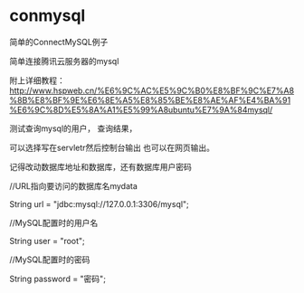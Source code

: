 # conmysql
简单的ConnectMySQL例子

简单连接腾讯云服务器的mysql

附上详细教程：http://www.hspweb.cn/%E6%9C%AC%E5%9C%B0%E8%BF%9C%E7%A8%8B%E8%BF%9E%E6%8E%A5%E8%85%BE%E8%AE%AF%E4%BA%91%E6%9C%8D%E5%8A%A1%E5%99%A8ubuntu%E7%9A%84mysql/

测试查询mysql的用户，
查询结果，

可以选择写在servletr然后控制台输出
也可以在网页输出。

记得改动数据库地址和数据库，还有数据库用户密码

 //URL指向要访问的数据库名mydata
 
 String url = "jdbc:mysql://127.0.0.1:3306/mysql";
 
 //MySQL配置时的用户名
 
 String user = "root";
 
 //MySQL配置时的密码
 
 String password = "密码";
